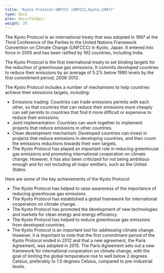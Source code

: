 ```yaml
---
title: "Kyoto Protocol-UNFCCC (UNFCCC,Kyoto,1997)"
type: docs
prev: docs/folder/
weight: 20
---
```

The Kyoto Protocol is an international treaty that was adopted in 1997 at the Third Conference of the Parties to the United Nations Framework Convention on Climate Change (UNFCCC) in Kyoto, Japan. It entered into force in 2005 and has been ratified by 192 countries, including India.

The Kyoto Protocol is the first international treaty to set binding targets for the reduction of greenhouse gas emissions. It commits developed countries to reduce their emissions by an average of 5.2% below 1990 levels by the first commitment period, 2008-2012.

The Kyoto Protocol includes a number of mechanisms to help countries achieve their emissions targets, including:

* Emissions trading: Countries can trade emissions permits with each other, so that countries that can reduce their emissions more cheaply can sell permits to countries that find it more difficult or expensive to reduce their emissions.
* Joint implementation: Countries can work together to implement projects that reduce emissions in other countries.
* Clean development mechanism: Developed countries can invest in projects that reduce emissions in developing countries, and then count the emissions reductions towards their own targets.
* The Kyoto Protocol has played an important role in reducing greenhouse gas emissions and promoting international cooperation on climate change. However, it has also been criticized for not being ambitious enough and for not including all major emitters, such as the United States.

Here are some of the key achievements of the Kyoto Protocol:

* The Kyoto Protocol has helped to raise awareness of the importance of reducing greenhouse gas emissions.
* The Kyoto Protocol has established a global framework for international cooperation on climate change.
* The Kyoto Protocol has promoted the development of new technologies and markets for clean energy and energy efficiency.
* The Kyoto Protocol has helped to reduce greenhouse gas emissions from developed countries.
* The Kyoto Protocol is an important tool for addressing climate change. However, it is important to note that the first commitment period of the Kyoto Protocol ended in 2012 and that a new agreement, the Paris Agreement, was adopted in 2015. The Paris Agreement sets out a new framework for international cooperation on climate change, with the goal of limiting the global temperature rise to well below 2 degrees Celsius, preferably to 1.5 degrees Celsius, compared to pre-industrial levels.

